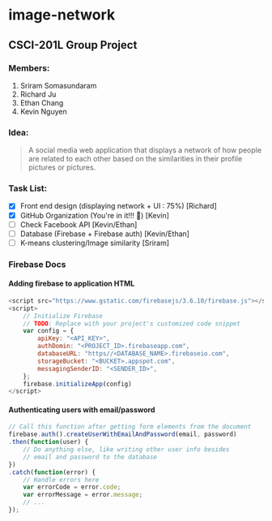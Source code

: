 # **image-network**
## CSCI-201L Group Project

### Members:
1. Sriram Somasundaram
2. Richard Ju
3. Ethan Chang
4. Kevin Nguyen

### Idea:
> A social media web application that displays a network
> of how people are related to each other based on the 
> similarities in their profile pictures or pictures.

### Task List:
- [x] Front end design (displaying network + UI : 75%) [Richard]
- [x] GitHub Organization (You're in it!!! :metal:) [Kevin]
- [ ] Check Facebook API [Kevin/Ethan]
- [ ] Database (Firebase + Firebase auth) [Kevin/Ethan]
- [ ] K-means clustering/Image similarity [Sriram]

### Firebase Docs
#### Adding firebase to application HTML
```javascript
<script src="https://www.gstatic.com/firebasejs/3.6.10/firebase.js"></script>
<script>
    // Initialize Firebase
    // TODO: Replace with your project's customized code snippet
    var config = {
        apiKey: "<API_KEY>",
        authDomin: "<PROJECT_ID>.firebaseapp.com",
        databaseURL: "https//<DATABASE_NAME>.firebaseio.com",
        storageBucket: "<BUCKET>.appspot.com",
        messagingSenderID: "<SENDER_ID>",
    };
    firebase.initializeApp(config)
</script>
```
#### Authenticating users with email/password
```javascript
// Call this function after getting form elements from the document
firebase.auth().createUserWithEmailAndPassword(email, password)
.then(function(user) {
    // Do anything else, like writing other user info besides
    // email and password to the database
})
.catch(function(error) {
    // Handle errors here
    var errorCode = error.code;
    var errorMessage = error.message;
    // ...
});
```
